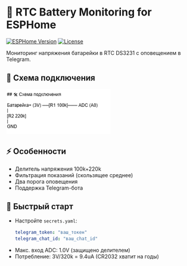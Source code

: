 # 🔋 RTC Battery Monitoring for ESPHome

[![ESPHome Version](https://img.shields.io/badge/ESPHome-2025.6.0+-blue)](https://esphome.io/)
[![License](https://img.shields.io/badge/License-MIT-green)](LICENSE)

Мониторинг напряжения батарейки в RTC DS3231 с оповещением в Telegram.

## 📸 Схема подключения
![Circuit](extras/circuit2.png)

## ⚡ Особенности
- Делитель напряжения 100k+220k
- Фильтрация показаний (скользящее среднее)
- Два порога оповещения
- Поддержка Telegram-бота

## 🚀 Быстрый старт
- Настройте `secrets.yaml`:
   ```yaml
   telegram_token: "ваш_токен"
   telegram_chat_id: "ваш_chat_id"

- Макс. вход ADC: 1.0V (защищено делителем)
- Потребление: 3V/320k = 9.4uA (CR2032 хватит на годы)
